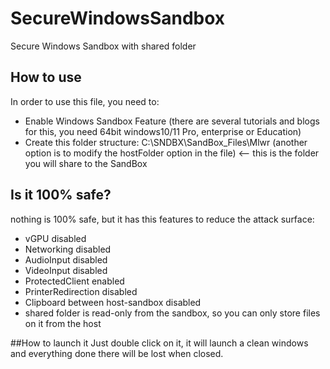 # SecureWindowsSandbox
Secure Windows Sandbox with shared folder


## How to use
In order to use this file, you need to:
  - Enable Windows Sandbox Feature (there are several tutorials and blogs for this, you need 64bit windows10/11 Pro, enterprise or Education)
  - Create this folder structure: C:\SNDBX\SandBox_Files\Mlwr (another option is to modify the hostFolder option in the file) <-- this is the folder you will share to the SandBox

## Is it 100% safe?
nothing is 100% safe, but it has this features to reduce the attack surface:
  - vGPU disabled
  - Networking disabled
  - AudioInput disabled
  - VideoInput disabled
  - ProtectedClient enabled
  - PrinterRedirection disabled
  - Clipboard between host-sandbox disabled
  - shared folder is read-only from the sandbox, so you can only store files on it from the host

##How to launch it
Just double click on it, it will launch a clean windows and everything done there will be lost when closed.
